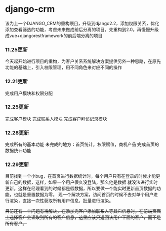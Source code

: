 # django-crm
该为上一个DJANGO_CRM的重构项目，升级到django2.2，添加权限关系，优化添加查看筛选的功能，考虑未来做成前后分离的项目，先重构到2.0，再慢慢升级成vue+djangorestframework的前后端分离的项目

### 11.25更新
今天起开始进行项目的重构，为客户关系系统解决方案提供另外一种思路，在原先功能的基础上，引入权限管理，用不同角色来对应不同的操作

### 12.21更新
完成用户模块和权限分配

### 12.25更新
完成客户模块
完成联系人模块
完成客户拜访记录模块

### 12.28更新
完成所有的基本功能
未完成的地方：首页统计，权限赋值，商机产品
完成首页的数据统计功能

### 12.29更新
目前找到一个小bug，在首页进行数据统计时，每个用户只有在登录的时候才能更新自己的数据，这样，如果一个用户很久没登陆，那么他是数据
就没法进行实时更新，这样在经理看到的时候都是假数据，所以要做一个能实时更新首页数据的功能，也就是重置数据为零。
现一个解决方案，访问首页的时候不去对单个用户进行渲染，直接一次性获取所有用户信息，批量进行渲染。

~~目前还有一个问题有待解决，在添加完客户添加联系人等其它信息时，在前端页面上选择客户会读取到所有的客户信息，这里应该只返回该用户下面的客户，而不是所有客户。~~
